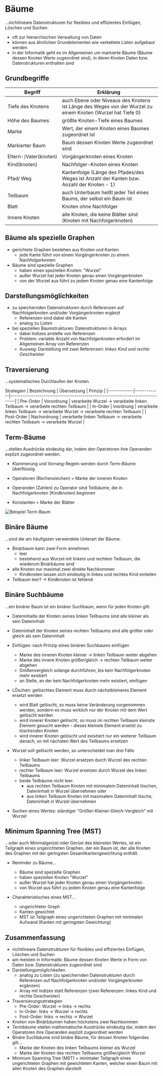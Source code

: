# Bäume

...nichtlineare Datenstrukturen für flexibles und effizientes Einfügen, Löschen und Suchen.

- oft zur hierarchischen Verwaltung von Daten
- können aus ähnlichen Grundelementen wie verkettete Listen aufgebaut werden
- in der Informatik geht es im Allgemeinen um markierte Bäume (Bäume dessen Knoten Werte zugeordnet sind), in deren Knoten Daten bzw. Datenstrukturen enthalten sind

## Grundbegriffe

| Begriff                      | Erklärung                                                                                                   |
|------------------------------|-------------------------------------------------------------------------------------------------------------|
| Tiefe des Knotens            | auch Ebene oder Niveaus des Knotens ist Länge des Weges von der Wurzel zu einem Knoten (Wurzel hat Tiefe 0) |
| Höhe des Baumes              | größte Knoten-Tiefe eines Baumes                                                                            |
| Marke                        | Wert, der einem Knoten eines Baumes zugeordnet ist                                                          |
| Markierter Baum              | Baum dessen Knoten Werte zugeordnet sind                                                                    |
| Eltern-/Vater(knoten)        | Vorgängerknoten eines Knoten                                                                                |
| Kind(knoten)                 | Nachfolger-Knoten eines Knoten                                                                              |
| Pfad/ Weg                    | Kantenfolge (Länge des Pfades/des Weges ist Anzahl der Kanten bzw. Anzahl der Knoten - 1)                   |
| Teilbaum                     | auch Unterbaum heißt jeder Teil eines Baums, der selbst ein Baum ist                                        |
| Blatt                        | Knoten ohne Nachfolger                                                                                      |
| Innere Knoten                | alle Knoten, die keine Blätter sind (Knoten mit Nachfolgerknoten)                                           |

## Bäume als spezielle Graphen

- gerichtete Graphen bestehen aus Knoten und Kanten
  - jede Kante führt von einem Vorgängerknoten zu einem Nachfolgerknoten
- Bäume sind spezielle Graphen
  - haben einen speziellen Knoten: "Wurzel"
  - außer Wurzel hat jeder Knoten genau einen Vorgängerknoten
  - von der Wurzel aus führt zu jedem Knoten genau eine Kantenfolge

## Darstellungsmöglichkeiten

- zu speichernden Datenstrukturen durch Referenzen auf Nachfolgerknoten und/oder Vorgängerknoten ergänzt
  - Referenzen sind dabei die Kanten
  - analog zu Listen
- bei speziellen Baumstrukturen: Datenstrukturen in Arrays
  - dabei Indizes anstelle von Referenzen
  - Problem: variable Anzahl von Nachfolgerknoten erfordert im Allgemeinen Array von Referenzen
  - Ausweg: Darstellung mit zwei Referenzen: _linkes Kind_ und _rechte Geschwister_

## Traversierung

...systematisches Durchlaufen der Knoten.

Strategien
| Bezeichnung | Übersetzung | Prinzip                                                                        |
|-------------|-------------|--------------------------------------------------------------------------------|
| Pre-Order   | Vorordnung  | verarbeite Wurzel -> verarbeite linken Teilbaum -> verarbeite rechten Teilbaum |
| In-Order    | Inordnung   | verarbeite linken Teilbaum -> verarbeite Wurzel -> verarbeite rechten Teilbaum |
| Post-Order  | Nachordnung | verarbeite linken Teilbaum -> verarbeite rechten Teilbaum -> verarbeite Wurzel |

## Term-Bäume

...stellen Ausdrücke eindeutig dar, indem den Operatoren ihre Operanden explizit zugeordnet werden.

- Klammerung und Vorrang-Regeln werden durch Term-Bäume überflüssig

- Operatoren (Rechenzeichen) = Marke der inneren Knoten
- Operanden (Zahlen) zu Operator sind Teilbäume, die in Nachfolgerknoten (Kindknoten) beginnen
- Konstanten = Marke der Blätter

![Beispiel Term-Baum](termbaum.PNG)

## Binäre Bäume

...sind die am häufigsten verwendete Unterart der Bäume.

- Binärbaum kann zwei Form annehmen
  - leer
  - bestehend aus Wurzel mit linkem und rechtem Teilbaum, die wiederum Binärbäume sind
- alle Knoten nur maximal zwei direkte Nachkommen
  - Kindknoten lassen sich eindeutig in linkes und rechtes Kind einteilen
- Teilbaum leer? -> Kindknoten ist fehlend

## Binäre Suchbäume

...ein binärer Baum ist ein binärer Suchbaum, wenn für jeden Knoten gilt:

- Dateninhalte der Knoten seines linken Teilbaums sind alle kleiner als sein Dateninhalt
- Dateninhalt der Knoten seines rechten Teilbaums sind alle größer  oder gleich als sein Dateninhalt

- Einfügen: nach Prinzip eines binären Suchbaums einfügen
  - Marke des inneren Knoten kleiner -> linken Teilbaum weiter abgehen
  - Marke des innere Knoten größer/gleich -> rechten Teilbaum weiter abgehen
  - Größenvergleich solange durchführen, bis kein Nachfolgerknoten mehr existiert
  - an Stelle, an der kein Nachfolgerknoten mehr existiert, einfügen
- LÖschen: gelöschtes Element muss durch nächstkleineres Element ersetzt werden
  - wird Blatt gelöscht, so muss keine Veränderung vorgenommen werden, sondern es muss wirklich nur der Knoten mit dem Wert gelöscht werden
  - wird innerer Knoten gelöscht, so muss im rechten Teilbaum kleinste Element gesucht werden - dieses kleinste Element ersetzt zu löschenden Knoten
  - wird innerer Knoten gelöscht und exisitiert nur ein weiterer Teilbaum danach, so mit nächsten Wert des Teilbaums ersetzen
- Wurzel soll gelöscht werden, so unterscheidet man drei Fälle
  - linker Teilbaum leer: Wurzel ersetzen durch Wurzel des rechten Teilbaums
  - rechter Teilbaum leer: Wurzel ersetzen durch Wurzel des linken Teilbaums
  - beide Teilbäume nicht leer:
    - aus rechten Teilbaum Knoten mit minimalem Dateninhalt löschen, Dateninhalt in Wurzel übernehmen oder
    - aus linken Teilbaum Knoten mit maximalem Dateninhalt lösche, Dateninhalt in Wurzel übernehmen
- Suchen eines Wertes: ständiger "Größer-Kleiner-Gleich-Vergleich" mit Wurzel

## Minimum Spanning Tree (MST)

...oder auch Minimalgerüst oder Gerüst des kleinsten Wertes, ist ein Teilgraph eines ungerichteten Graphen, der ein Baum ist, der alle Knoten des Graphen mit der geringsten Gesamtkantengewichtung enthält.

- Reminder zu Bäume...
  - Bäume sind spezielle Graphen
  - haben speziellen Knoten "Wurzel"
  - außer Wurzel hat jeder Knoten genau einen Vorgängerknoten
  - von Wurzel aus führt zu jedem Knoten genau eine Kantenfolge

- Charakteristisches eines MST...
  - ungerichteter Graph
  - Kanten gewichtet
  - MST ist Teilgraph eines ungerichteten Graphen mit minimalen Aufwand (Kanten mit geringsten Gewichtung)

## Zusammenfassung

- nichtlineare Datenstrukturen für flexibles und effizientes Einfügen, Löschen und Suchen
- am meisten in Informatik: Bäume dessen Knoten Werte in Form von Daten bzw. Datenstrukturen zugeordnet sind
- Darstellungsmöglichkeiten
  - analog zu Listen (zu speichernden Datenstrukturen durch Referenzen auf Nachfolgerknoten und/oder Vorgängerknoten ergänzen)
  - Array mit Indizes statt Referenzen (zwei Referenzen: linkes Kind und rechte Geschwister)
- Traversierungsstrategien
  - Pre-Order: Wurzel -> links -> rechts
  - In-Order: links -> Wurzel -> rechts
  - Post-Order: links -> rechts -> Wurzel
- Knoten von Binärbäumen haben höchstens zwei Nachkommen
- Termbäume stellen mathematische Ausdrücke eindeutig dar, indem den Operatoren ihre Operanden explizit zugeordnet werden
- Binäre Suchbäume sind binäre Bäume, für dessen Knoten folgendes gilt...
  - Marke der Knoten des linken Teilbaums kleiner als Wurzel
  - Marke der Knoten des rechten Teilbaums größer/gleich Wurzel
- Minimum Spanning Tree (MST) = minimaler Teilgraph eines ungerichteten Graphen mit gewichteten Kanten, welcher einen Baum mit allen Knoten des Graphen darstellt
